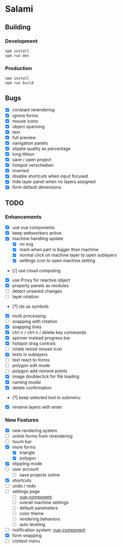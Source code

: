 # Salami

## Building

### Development

```bash
npm install
npm run dev
```

### Production

```bash
npm install
npm run build
```

## Bugs

- [x] constant rerendering
- [x] ignore forms
- [x] mouse icons
- [x] object spanning
- [x] text
- [x] full preview
- [x] navigation panels
- [x] stipple quality as percentage
- [x] long titlesn
- [x] save / open project
- [x] hotspot verschieben
- [x] inverted
- [x] disable shortcuts when input focused
- [x] hide layer panel when no layers assigned
- [x] form default dimensions

## TODO

### Enhancements

- [x] use vue components
- [x] keep webworkers active
- [x] machine handling update
  - [x] no svg
  - [x] mark when part is bigger than machine
  - [x] normal click on machine layer to open sublayers
  - [x] settings icon to open machine setting
- [/] use cloud computing
- [x] use Proxy for reactive object
- [x] property panels as modules
- [ ] detect unsaved changes
- [ ] layer rotation
- [?] ids as symbols
- [x] multi processing
- [ ] snapping with rotation
- [x] snapping lines
- [x] ctrl-c / ctrl-v / delete key commands
- [x] spinner instead progress bar
- [x] hotspot drag controls
- [ ] rotate resize mouse icon
- [x] texts in sublayers
- [ ] text react to forms
- [ ] polygon edit mode
- [ ] polygon add remove points
- [x] image doubleclick for file loading
- [x] naming modal
- [x] delete confirmation
- [?] keep selected tool in submenu
- [x] rename layers with enter

### New Features

- [x] new rendering system
- [ ] unlink forms from rerendering
- [ ] touch bar
- [x] more forms
  - [x] triangle
  - [x] polygon
- [x] stippling mode
- [ ] user account
  - [ ] save projects online
- [x] shortcuts
- [ ] undo / redo
- [ ] settings page
  - [ ] [vue-component](https://github.com/euvl/vue-js-modal)
  - [ ] overall machine settings
  - [ ] default parameters
  - [ ] color theme
  - [ ] rendering behaviors
  - [ ] auto leveling
- [ ] notification system: [vue-component](https://github.com/euvl/vue-notification)
- [x] form snapping
- [ ] context menu
